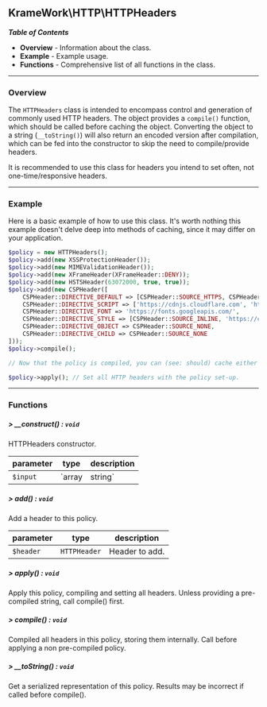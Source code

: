 ## KrameWork\HTTP\HTTPHeaders

***Table of Contents***
* **Overview** - Information about the class.
* **Example** - Example usage.
* **Functions** - Comprehensive list of all functions in the class.

___
### Overview
The `HTTPHeaders` class is intended to encompass control and generation of commonly used HTTP headers. The object provides a `compile()` function, which should be called before caching the object. Converting the object to a string (`__toString()`) will also return an encoded version after compilation, which can be fed into the constructor to skip the need to compile/provide headers.

It is recommended to use this class for headers you intend to set often, not one-time/responsive headers.
___
### Example
Here is a basic example of how to use this class. It's worth nothing this example doesn't delve deep into methods of caching, since it may differ on your application.
```php
$policy = new HTTPHeaders();
$policy->add(new XSSProtectionHeader());
$policy->add(new MIMEValidationHeader());
$policy->add(new XFrameHeader(XFrameHeader::DENY));
$policy->add(new HSTSHeader(63072000, true, true));
$policy->add(new CSPHeader([
    CSPHeader::DIRECTIVE_DEFAULT => [CSPHeader::SOURCE_HTTPS, CSPHeader::SOURCE_SELF],
    CSPHeader::DIRECTIVE_SCRIPT => ['https://cdnjs.cloudflare.com', 'https://www.google.com/'],
    CSPHeader::DIRECTIVE_FONT => 'https://fonts.googleapis.com/',
    CSPHeader::DIRECTIVE_STYLE => [CSPHeader::SOURCE_INLINE, 'https://cdnjs.cloudflare.com/'],
    CSPHeader::DIRECTIVE_OBJECT => CSPHeader::SOURCE_NONE,
    CSPHeader::DIRECTIVE_CHILD => CSPHeader::SOURCE_NONE
]));
$policy->compile();

// Now that the policy is compiled, you can (see: should) cache either the instance, or the result of `__toString()` which can be passed into the constructor of the class and skipping everything above.

$policy->apply(); // Set all HTTP headers with the policy set-up.
```
___
### Functions
##### > __construct() : `void`
HTTPHeaders constructor.

parameter | type | description
--- | --- | ---
`$input` | `array|string` | Policy array (header objects) or pre-compiled string.

##### > add() : `void`
Add a header to this policy.

parameter | type | description
--- | --- | ---
`$header` | `HTTPHeader` | Header to add.

##### > apply() : `void`
Apply this policy, compiling and setting all headers. Unless providing a pre-compiled string, call compile() first.

##### > compile() : `void`
Compiled all headers in this policy, storing them internally. Call before applying a non pre-compiled policy.

##### > __toString() : `void`
Get a serialized representation of this policy. Results may be incorrect if called before compile().

